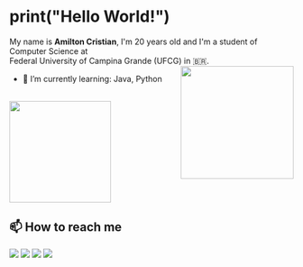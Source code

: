 <!---
AmiltonCristian/AmiltonCristian is a ✨ special ✨ repository because its `README.md` (this file) appears on your GitHub profile.
You can click the Preview link to take a look at your changes.


<code><img height="20" src="https://raw.githubusercontent.com/github/explore/80688e429a7d4ef2fca1e82350fe8e3517d3494d/topics/visual-studio-code/visual-studio-code.png"></code>
<code><img height="20" src="https://raw.githubusercontent.com/github/explore/80688e429a7d4ef2fca1e82350fe8e3517d3494d/topics/markdown/markdown.png"></code>
--->

# print("Hello World!")

My name is **Amilton Cristian**, I'm 20 years old and I'm a student of Computer Science at <br> Federal University of Campina Grande (UFCG) in :brazil:.
<img align=right height=200 src="https://gizmodo.uol.com.br/wp-content/blogs.dir/8/files/2021/02/nyan-cat-1.gif">

- 🌱 I’m currently learning:
Java, Python

<br>

<a href="https://github.com/AmiltonCristian">
  <img height="180em" src="https://github-readme-stats.vercel.app/api?username=AmiltonCristian&theme=buefy&show_icons=true" />
</a>


## 📫 How to reach me

[![](https://img.shields.io/badge/-LinkedIn-blue?style=flat&logo=Linkedin&logoColor=white)](https://www.linkedin.com/in/amilton-cabral/)
[![](https://img.shields.io/github/followers/AmiltonCristian?label=follow&style=social)](https://github.com/AmiltonCristian)
[![](https://img.shields.io/badge/-Instagram-c13584?style=flat&labelColor=c13584&logo=instagram&logoColor=white)](https://www.instagram.com/amilton.cristian/)
[![](https://img.shields.io/badge/-Gmail-c14438?style=flat&logo=Gmail&logoColor=white)](mailto:amiltoncristian9@gmail.com)
